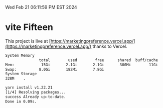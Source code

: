 Wed Feb 21 06:11:59 PM EST 2024

# vite Fifteen


This project is live at [https://marketingpreference.vercel.app/](https://marketingpreference.vercel.app/) thanks to Vercel.

```bash
System Memory
               total        used        free      shared  buff/cache   available
Mem:            15Gi       2.1Gi       2.1Gi       300Mi        11Gi        13Gi
Swap:          8.0Gi       182Mi       7.8Gi
System Storage
328M	.
```
```bash
yarn install v1.22.21
[1/4] Resolving packages...
success Already up-to-date.
Done in 0.09s.
```
